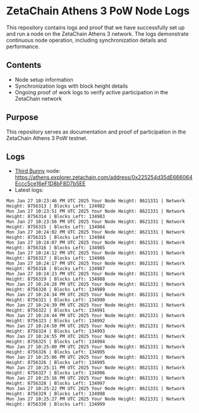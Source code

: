# ZetaChain Athens 3 PoW Node Logs
This repository contains logs and proof that we have successfully set up and run a node on the ZetaChain Athens 3 network. The logs demonstrate continuous node operation, including synchronization details and performance.

## Contents
- Node setup information
- Synchronization logs with block height details
- Ongoing proof of work logs to verify active participation in the ZetaChain network

## Purpose
This repository serves as documentation and proof of participation in the ZetaChain Athens 3 PoW testnet.

## Logs

- [Third Bunny](https://thirdbunny.xyz/) node: https://athens.explorer.zetachain.com/address/0x225254d35dE666064Eccc5ce16eF1D8bF8D7b5EE
- Latest logs:
```
Mon Jan 27 10:23:46 PM UTC 2025 Your Node Height: 8621331 | Network Height: 8756313 | Blocks Left: 134982
Mon Jan 27 10:23:51 PM UTC 2025 Your Node Height: 8621331 | Network Height: 8756314 | Blocks Left: 134983
Mon Jan 27 10:23:56 PM UTC 2025 Your Node Height: 8621331 | Network Height: 8756315 | Blocks Left: 134984
Mon Jan 27 10:24:02 PM UTC 2025 Your Node Height: 8621331 | Network Height: 8756315 | Blocks Left: 134984
Mon Jan 27 10:24:07 PM UTC 2025 Your Node Height: 8621331 | Network Height: 8756316 | Blocks Left: 134985
Mon Jan 27 10:24:12 PM UTC 2025 Your Node Height: 8621331 | Network Height: 8756317 | Blocks Left: 134986
Mon Jan 27 10:24:17 PM UTC 2025 Your Node Height: 8621331 | Network Height: 8756318 | Blocks Left: 134987
Mon Jan 27 10:24:23 PM UTC 2025 Your Node Height: 8621331 | Network Height: 8756319 | Blocks Left: 134988
Mon Jan 27 10:24:28 PM UTC 2025 Your Node Height: 8621331 | Network Height: 8756320 | Blocks Left: 134989
Mon Jan 27 10:24:34 PM UTC 2025 Your Node Height: 8621331 | Network Height: 8756321 | Blocks Left: 134990
Mon Jan 27 10:24:39 PM UTC 2025 Your Node Height: 8621331 | Network Height: 8756322 | Blocks Left: 134991
Mon Jan 27 10:24:44 PM UTC 2025 Your Node Height: 8621331 | Network Height: 8756323 | Blocks Left: 134992
Mon Jan 27 10:24:50 PM UTC 2025 Your Node Height: 8621331 | Network Height: 8756324 | Blocks Left: 134993
Mon Jan 27 10:24:55 PM UTC 2025 Your Node Height: 8621331 | Network Height: 8756325 | Blocks Left: 134994
Mon Jan 27 10:25:00 PM UTC 2025 Your Node Height: 8621331 | Network Height: 8756326 | Blocks Left: 134995
Mon Jan 27 10:25:06 PM UTC 2025 Your Node Height: 8621331 | Network Height: 8756326 | Blocks Left: 134995
Mon Jan 27 10:25:11 PM UTC 2025 Your Node Height: 8621331 | Network Height: 8756327 | Blocks Left: 134996
Mon Jan 27 10:25:16 PM UTC 2025 Your Node Height: 8621331 | Network Height: 8756328 | Blocks Left: 134997
Mon Jan 27 10:25:22 PM UTC 2025 Your Node Height: 8621331 | Network Height: 8756329 | Blocks Left: 134998
Mon Jan 27 10:25:27 PM UTC 2025 Your Node Height: 8621331 | Network Height: 8756330 | Blocks Left: 134999
```

